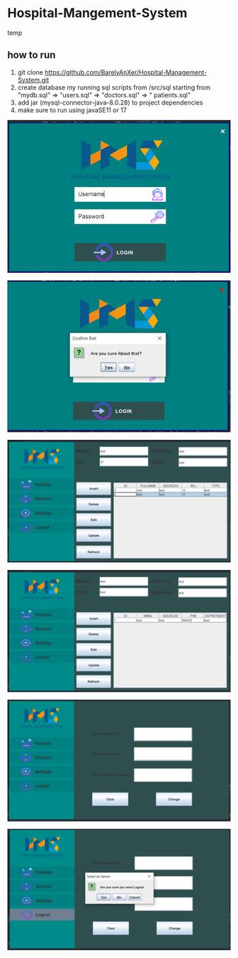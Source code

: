 # Hospital-Mangement-System

temp

## how to run

1. git clone https://github.com/BarelyAnXer/Hospital-Management-System.git
2. create database my running sql scripts from /src/sql starting from "mydb.sql" => "users.sql" => "doctors.sql" => "
   patients.sql"
3. add jar (mysql-connector-java-8.0.28) to project dependencies
4. make sure to run using javaSE11 or 17

![1](https://github.com/BarelyAnXer/Hospital-Management-System/blob/main/src/ReadMe%20Images/1.png)

<img src="https://github.com/BarelyAnXer/Hospital-Management-System/blob/main/src/ReadMe%20Images/2.png"></img>

<img src="https://github.com/BarelyAnXer/Hospital-Management-System/blob/main/src/ReadMe%20Images/3.png"></img>

<img src="https://github.com/BarelyAnXer/Hospital-Management-System/blob/main/src/ReadMe%20Images/4.png"></img>

<img src="https://github.com/BarelyAnXer/Hospital-Management-System/blob/main/src/ReadMe%20Images/5.png"></img>

<img src="https://github.com/BarelyAnXer/Hospital-Management-System/blob/main/src/ReadMe%20Images/6.png"></img>
